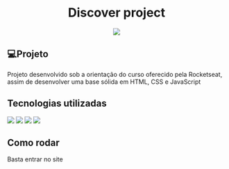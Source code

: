 <h1 align='center'> Discover project </h1>
<div align='center'>
	<img src='https://camo.githubusercontent.com/ab1a18c3cd78f3716ed08faefbb7bfc11de454d517fe86911e84914418890e37/68747470733a2f2f696d672e736869656c64732e696f2f7374617469632f76313f6c6162656c3d6c6963656e7365266d6573736167653d4d495426636f6c6f723d343941413236266c6162656c436f6c6f723d303030303030'/>
</div>

## 💻Projeto
  <p> Projeto desenvolvido sob a orientação do curso oferecido pela Rocketseat, assim de desenvolver uma base sólida em HTML, CSS e JavaScript </p>
  
## Tecnologias utilizadas
  <div>  
    <img src="https://img.shields.io/badge/-HTML-0D1117?style=for-the-badge&logo=HTML5&logoColor=&labelColor=0D1117"/>
   	<img src="https://img.shields.io/badge/-CSS-0D1117?style=for-the-badge&logo=CSS3&logoColor=1572B6&labelColor=0D1117"/>
	  <img src="https://img.shields.io/badge/-JavaScript-0D1117?style=for-the-badge&logo=JavaScript&logoColor=&labelColor=0D1117"/>
    <img src="https://img.shields.io/badge/-Figma-0D1117?style=for-the-badge&logo=figma&logoColor=1572B6&labelColor=0D1117"/>
  </div>
  
##  Como rodar
  <p>Basta entrar no site</p>

